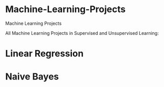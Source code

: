 # Machine-Learning-Projects
Machine Learning Projects

All Machine Learning Projects in Supervised and Unsupervised Learning:
# Linear Regression
# Naive Bayes
#
